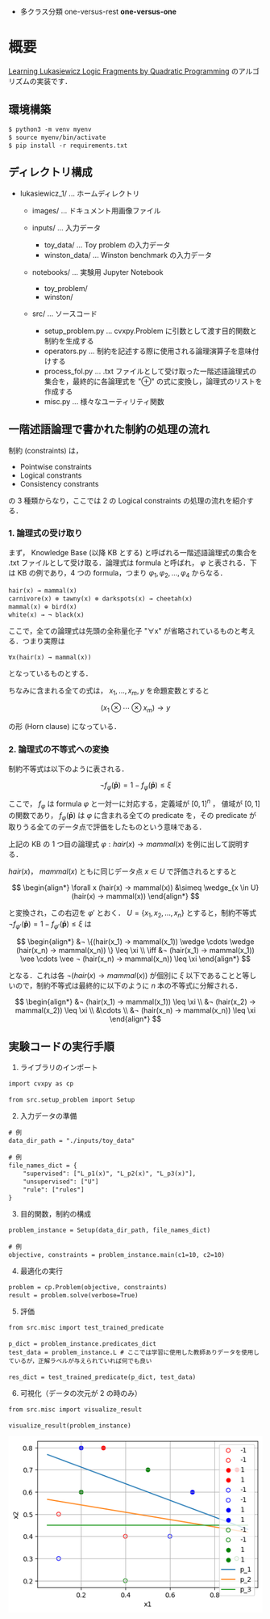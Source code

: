 # 

- 多クラス分類 one-versus-rest __one-versus-one__

# 概要

[Learning Lukasiewicz Logic Fragments by Quadratic Programming](http://ecmlpkdd2017.ijs.si/papers/paperID223.pdf) のアルゴリズムの実装です．



## 環境構築

```{shell}
$ python3 -m venv myenv
$ source myenv/bin/activate
$ pip install -r requirements.txt
```

## ディレクトリ構成

- lukasiewicz_1/ ... ホームディレクトリ
  - images/ ... ドキュメント用画像ファイル
  - inputs/ ... 入力データ
    - toy_data/ ... Toy problem の入力データ
    - winston_data/ ... Winston benchmark の入力データ
  - notebooks/ ... 実験用 Jupyter Notebook
    - toy_problem/ 
    - winston/ 
      
  - src/ ... ソースコード
    - setup_problem.py ... cvxpy.Problem に引数として渡す目的関数と制約を生成する
    - operators.py ... 制約を記述する際に使用される論理演算子を意味付けする
    - process_fol.py ... .txt ファイルとして受け取った一階述語論理式の集合を，最終的に各論理式を "⊕" の式に変換し，論理式のリストを作成する
    - misc.py ... 様々なユーティリティ関数


## 一階述語論理で書かれた制約の処理の流れ

制約 (constraints) は，

- Pointwise constraints
- Logical constrants
- Consistency constrants

の 3 種類からなり，ここでは 2 の Logical constraints の処理の流れを紹介する．

### 1. 論理式の受け取り

まず， Knowledge Base (以降 KB とする) と呼ばれる一階述語論理式の集合を .txt ファイルとして受け取る．論理式は formula と呼ばれ， $φ$ と表される．下は KB の例であり，4 つの formula，つまり $φ_1, φ_2, ..., φ_4$ からなる．

```
hair(x) → mammal(x) 
carnivore(x) ⊗ tawny(x) ⊗ darkspots(x) → cheetah(x)
mammal(x) ⊕ bird(x)
white(x) → ¬ black(x)
```

ここで，全ての論理式は先頭の全称量化子 "∀x" が省略されているものと考える．つまり実際は

```
∀x(hair(x) → mammal(x)) 
```

となっているものとする．

ちなみに含まれる全ての式は， $x_1, \dots, x_m, y$ を命題変数とすると

$$(x_1 ⊗ \cdots ⊗ x_m) → y$$

の形 (Horn clause) になっている．

### 2. 論理式の不等式への変換

制約不等式は以下のように表される．

$$¬ f_φ(\boldsymbol{\bar p}) = 1 - f_φ(\boldsymbol{\bar p}) \leq \xi$$

ここで， $f_φ$ は formula $φ$ と一対一に対応する，定義域が $[0, 1]^n$ ， 値域が $[0, 1]$ の関数であり，
$f_φ(\boldsymbol{\bar{p}})$ は $φ$ に含まれる全ての predicate を，その predicate が取りうる全てのデータ点で評価をしたものという意味である．

上記の KB の 1 つ目の論理式 $φ: hair(x) → mammal(x)$ を例に出して説明する．

$hair(x)$， $mammal(x)$ ともに同じデータ点 $x \in U$ で評価されるとすると

$$
\begin{align*}
\forall x (hair(x) → mammal(x))
&\simeq \wedge_{x \in U} (hair(x) → mammal(x)) 
\end{align*}
$$

と変換され，この右辺を $φ'$ とおく． $U = \{x_1, x_2, \dots, x_n\}$ とすると，制約不等式 $¬ f_{φ'}(\boldsymbol{\bar p}) = 1 - f_{φ'}(\boldsymbol{\bar p}) \leq \xi$ は

$$
\begin{align*}
&¬ \{(hair(x_1) → mammal(x_1)) \wedge \cdots \wedge (hair(x_n) → mammal(x_n)) \} \leq \xi \\
\iff &¬ (hair(x_1) → mammal(x_1)) \vee \cdots \vee ¬ (hair(x_n) → mammal(x_n))  \leq \xi
\end{align*}
$$

となる．これは各 $¬ (hair(x) → mammal(x))$ が個別に $\xi$ 以下であることと等しいので，制約不等式は最終的に以下のように $n$ 本の不等式に分解される．


$$
\begin{align*}
&¬ (hair(x_1) → mammal(x_1)) \leq \xi \\
&¬ (hair(x_2) → mammal(x_2)) \leq \xi \\
&\cdots \\
&¬ (hair(x_n) → mammal(x_n)) \leq \xi
\end{align*}
$$




  
## 実験コードの実行手順

1. ライブラリのインポート

```
import cvxpy as cp

from src.setup_problem import Setup
```

2. 入力データの準備

```
# 例
data_dir_path = "./inputs/toy_data"

# 例
file_names_dict = {
    "supervised": ["L_p1(x)", "L_p2(x)", "L_p3(x)"],
    "unsupervised": ["U"]
    "rule": ["rules"]
}
```

3. 目的関数，制約の構成

```
problem_instance = Setup(data_dir_path, file_names_dict)

# 例
objective, constraints = problem_instance.main(c1=10, c2=10)
```

4. 最適化の実行

```
problem = cp.Problem(objective, constraints)
result = problem.solve(verbose=True)
```

5. 評価

```
from src.misc import test_trained_predicate

p_dict = problem_instance.predicates_dict
test_data = problem_instance.L # ここでは学習に使用した教師ありデータを使用しているが，正解ラベルが与えられていれば何でも良い

res_dict = test_trained_predicate(p_dict, test_data)
```

6. 可視化（データの次元が 2 の時のみ）

```
from src.misc import visualize_result

visualize_result(problem_instance)
```

![Toy problem visualization](./images/toy_vis.png)



